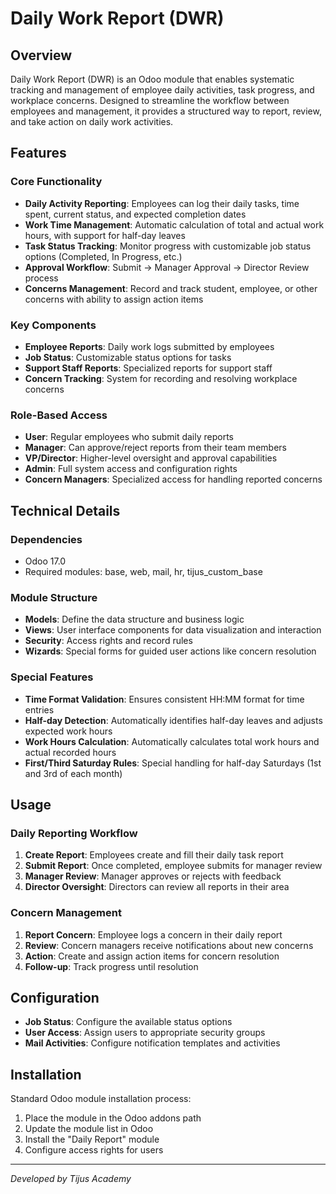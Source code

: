# Daily Work Report (DWR)

## Overview
Daily Work Report (DWR) is an Odoo module that enables systematic tracking and management of employee daily activities, task progress, and workplace concerns. Designed to streamline the workflow between employees and management, it provides a structured way to report, review, and take action on daily work activities.

## Features

### Core Functionality
- **Daily Activity Reporting**: Employees can log their daily tasks, time spent, current status, and expected completion dates
- **Work Time Management**: Automatic calculation of total and actual work hours, with support for half-day leaves
- **Task Status Tracking**: Monitor progress with customizable job status options (Completed, In Progress, etc.)
- **Approval Workflow**: Submit → Manager Approval → Director Review process
- **Concerns Management**: Record and track student, employee, or other concerns with ability to assign action items

### Key Components
- **Employee Reports**: Daily work logs submitted by employees
- **Job Status**: Customizable status options for tasks
- **Support Staff Reports**: Specialized reports for support staff
- **Concern Tracking**: System for recording and resolving workplace concerns

### Role-Based Access
- **User**: Regular employees who submit daily reports
- **Manager**: Can approve/reject reports from their team members
- **VP/Director**: Higher-level oversight and approval capabilities
- **Admin**: Full system access and configuration rights
- **Concern Managers**: Specialized access for handling reported concerns

## Technical Details

### Dependencies
- Odoo 17.0
- Required modules: base, web, mail, hr, tijus_custom_base

### Module Structure
- **Models**: Define the data structure and business logic
- **Views**: User interface components for data visualization and interaction
- **Security**: Access rights and record rules
- **Wizards**: Special forms for guided user actions like concern resolution

### Special Features
- **Time Format Validation**: Ensures consistent HH:MM format for time entries
- **Half-day Detection**: Automatically identifies half-day leaves and adjusts expected work hours
- **Work Hours Calculation**: Automatically calculates total work hours and actual recorded hours
- **First/Third Saturday Rules**: Special handling for half-day Saturdays (1st and 3rd of each month)

## Usage

### Daily Reporting Workflow
1. **Create Report**: Employees create and fill their daily task report
2. **Submit Report**: Once completed, employee submits for manager review
3. **Manager Review**: Manager approves or rejects with feedback
4. **Director Oversight**: Directors can review all reports in their area

### Concern Management
1. **Report Concern**: Employee logs a concern in their daily report
2. **Review**: Concern managers receive notifications about new concerns
3. **Action**: Create and assign action items for concern resolution
4. **Follow-up**: Track progress until resolution

## Configuration
- **Job Status**: Configure the available status options
- **User Access**: Assign users to appropriate security groups
- **Mail Activities**: Configure notification templates and activities

## Installation
Standard Odoo module installation process:
1. Place the module in the Odoo addons path
2. Update the module list in Odoo
3. Install the "Daily Report" module
4. Configure access rights for users

---

*Developed by Tijus Academy*